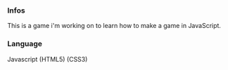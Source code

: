 ### Infos
This is a game i'm working on to learn how to make a game in JavaScript.

### Language
Javascript
(HTML5)
(CSS3)
